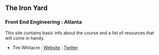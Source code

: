 ## The Iron Yard
### Front End Engineering : Atlanta

This site contains basic info about the course and a list of resources that will come in handy.

* Tim Whitacre : [Website](http://timw.co) : [Twitter](https://twitter.com/gt7348b)
